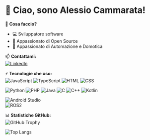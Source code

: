 # 👋 Ciao, sono Alessio Cammarata!  

🔭 **Cosa faccio?**  
- 💻 Sviluppatore software  
- 🚀 Appassionato di Open Source  
- 🤖 Appassionato di Automazione e Domotica  

📫 **Contattami:**  
[![LinkedIn](https://img.shields.io/badge/-LinkedIn-blue?style=flat&logo=linkedin)](https://www.linkedin.com/in/tuo-nome)  

⚡ **Tecnologie che uso:**  
![JavaScript](https://img.shields.io/badge/JavaScript-F7DF1E?style=flat&logo=javascript&logoColor=black)  ![TypeScript](https://img.shields.io/badge/TypeScript-3178C6?style=flat&logo=typescript&logoColor=white)  ![HTML](https://img.shields.io/badge/HTML5-E34F26?style=flat&logo=html5&logoColor=white)  ![CSS](https://img.shields.io/badge/CSS3-1572B6?style=flat&logo=css3&logoColor=white)  

![Python](https://img.shields.io/badge/Python-3776AB?style=flat&logo=python&logoColor=white)  ![PHP](https://img.shields.io/badge/PHP-777BB4?style=flat&logo=php&logoColor=white)  ![Java](https://img.shields.io/badge/Java-007396?style=flat&logo=java&logoColor=white)  ![C](https://img.shields.io/badge/C-A8B9CC?style=flat&logo=c&logoColor=white)  ![C++](https://img.shields.io/badge/C++-00599C?style=flat&logo=c%2B%2B&logoColor=white)  ![Kotlin](https://img.shields.io/badge/Kotlin-0095D5?style=flat&logo=kotlin&logoColor=white)  

![Android Studio](https://img.shields.io/badge/Android%20Studio-3DDC84?style=flat&logo=android-studio&logoColor=white)  
![ROS2](https://img.shields.io/badge/ROS2-22314E?style=flat&logo=ros&logoColor=white)  

📊 **Statistiche GitHub:**  
![GitHub Trophy](https://github-profile-trophy.vercel.app/?username=alessiocammarata&theme=darkhub&no-bg=true&no-frame=true)  

![Top Langs](https://github-readme-stats.vercel.app/api/top-langs/?username=alessiocammarata&layout=compact&theme=dark)

